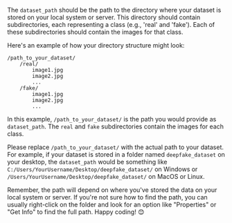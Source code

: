 The `dataset_path` should be the path to the directory where your dataset is stored on your local system or server. This directory should contain subdirectories, each representing a class (e.g., 'real' and 'fake'). Each of these subdirectories should contain the images for that class.

Here's an example of how your directory structure might look:

```
/path_to_your_dataset/
    /real/
        image1.jpg
        image2.jpg
        ...
    /fake/
        image1.jpg
        image2.jpg
        ...
```

In this example, `/path_to_your_dataset/` is the path you would provide as `dataset_path`. The `real` and `fake` subdirectories contain the images for each class.

Please replace `/path_to_your_dataset/` with the actual path to your dataset. For example, if your dataset is stored in a folder named `deepfake_dataset` on your desktop, the `dataset_path` would be something like `C:/Users/YourUsername/Desktop/deepfake_dataset/` on Windows or `/Users/YourUsername/Desktop/deepfake_dataset/` on MacOS or Linux.

Remember, the path will depend on where you've stored the data on your local system or server. If you're not sure how to find the path, you can usually right-click on the folder and look for an option like "Properties" or "Get Info" to find the full path. Happy coding! 😊
